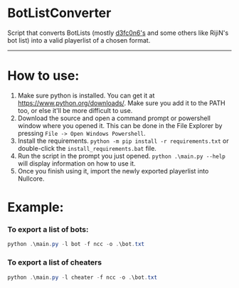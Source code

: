 # BotListConverter 
Script that converts BotLists (mostly [d3fc0n6's](https://github.com/d3fc0n6/) and some others like RijiN's bot list) into a valid playerlist of a chosen format.

---

# How to use:
1. Make sure python is installed. You can get it at https://www.python.org/downloads/. Make sure you add it to the PATH too, or else it'll be more difficult to use.
2. Download the source and open a command prompt or powershell window where you opened it. This can be done in the File Explorer by pressing `File -> Open Windows Powershell`.
3. Install the requirements. `python -m pip install -r requirements.txt` or double-click the `install_requirements.bat` file.
3. Run the script in the prompt you just opened. ```python .\main.py --help``` will display information on how to use it.
4. Once you finish using it, import the newly exported playerlist into Nullcore.

# Example:
### To export a list of bots:
```powershell
python .\main.py -l bot -f ncc -o .\bot.txt
```
### To export a list of cheaters
```powershell
python .\main.py -l cheater -f ncc -o .\bot.txt
```
